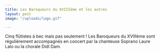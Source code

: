 ```yaml
---
title: Les Baroqueurs du XVIIIème et les autres
layout: post
image: "/uploads/logo.gif"

---
```

Cinq flûtistes à bec mais pas seulement ! Les Baroqueurs du XVIIIème sont régulièrement accompagnés en concert par la chanteuse Soprano Laure Lalo ou la chorale Didl Dam.